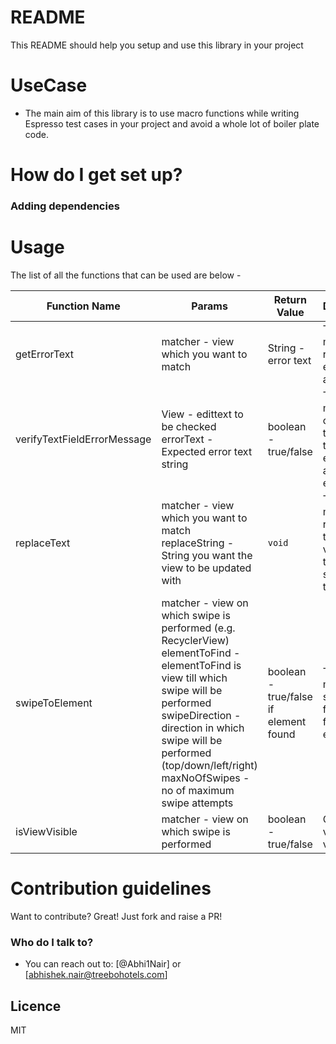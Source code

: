 # README #

This README should help you setup and use this library in your project

# UseCase #

* The main aim of this library is to use macro functions while writing Espresso test cases in your
project and avoid a whole lot of boiler plate code.

# How do I get set up? #

### Adding dependencies ###

# Usage #

The list of all the functions that can be used are below -


| Function Name | Params | Return Value | Description |
| --- | --- | --- | --- |
| getErrorText |  matcher -  view which you want to match | String - error text | This method returns the error text of an edittext |
| verifyTextFieldErrorMessage | View - edittext to be checked <br/> errorText - Expected error text string | boolean - true/false | This method checks if the error text on an edittext is as expected|
| replaceText |  matcher -  view which you want to match<br/> replaceString - String you want the view to be updated with| `void` | This method replaces the text of a view with the specified text |
| swipeToElement | matcher - view on which swipe is performed (e.g. RecyclerView) <br/>elementToFind - elementToFind is view till which swipe will be performed <br/> swipeDirection - direction in which swipe will be performed (top/down/left/right) <br/>  maxNoOfSwipes - no of maximum swipe attempts| boolean - true/false if element found | This method swipes to find the final element|
| isViewVisible | matcher - view on which swipe is performed | boolean - true/false | Checks if a view is visible |




# Contribution guidelines #

Want to contribute? Great!
Just fork and raise a PR!

### Who do I talk to? ###

* You can reach out to: [@Abhi1Nair] or [abhishek.nair@treebohotels.com]


## Licence #

MIT